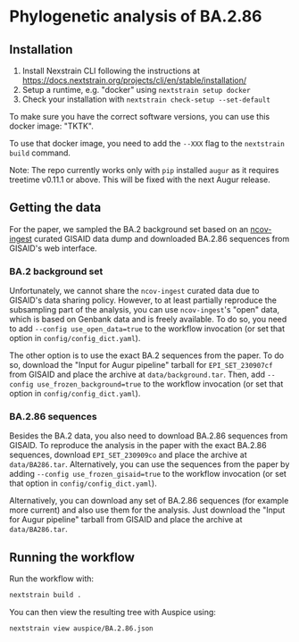 # Phylogenetic analysis of BA.2.86

## Installation

1. Install Nexstrain CLI following the instructions at <https://docs.nextstrain.org/projects/cli/en/stable/installation/>
2. Setup a runtime, e.g. "docker" using `nextstrain setup docker`
3. Check your installation with `nextstrain check-setup --set-default`

To make sure you have the correct software versions, you can use this docker image: "TKTK".

To use that docker image, you need to add the `--XXX` flag to the `nextstrain build` command.

Note: The repo currently works only with `pip` installed `augur` as it requires treetime v0.11.1 or above. This will be fixed with the next Augur release.

## Getting the data

For the paper, we sampled the BA.2 background set based on an [ncov-ingest](https://www.github.com/nexstrain/ncov-ingest) curated GISAID data dump and downloaded BA.2.86 sequences from GISAID's web interface.

### BA.2 background set

Unfortunately, we cannot share the `ncov-ingest` curated data due to GISAID's data sharing policy. However, to at least partially reproduce the subsampling part of the analysis, you can use `ncov-ingest`'s "open" data, which is based on Genbank data and is freely available. To do so, you need to add `--config use_open_data=true` to the workflow invocation (or set that option in `config/config_dict.yaml`).

The other option is to use the exact BA.2 sequences from the paper. To do so, download the "Input for Augur pipeline" tarball for `EPI_SET_230907cf` from GISAID and place the archive at `data/background.tar`. Then, add `--config use_frozen_background=true` to the workflow invocation (or set that option in `config/config_dict.yaml`).

### BA.2.86 sequences

Besides the BA.2 data, you also need to download BA.2.86 sequences from GISAID. To reproduce the analysis in the paper with the exact BA.2.86 sequences, download `EPI_SET_230909co` and place the archive at `data/BA286.tar`. Alternatively, you can use the sequences from the paper by adding `--config use_frozen_gisaid=true` to the workflow invocation (or set that option in `config/config_dict.yaml`).

Alternatively, you can download any set of BA.2.86 sequences (for example more current) and also use them for the analysis. Just download the "Input for Augur pipeline" tarball from GISAID and place the archive at `data/BA286.tar`.

## Running the workflow

Run the workflow with:

```bash
nextstrain build .
```

You can then view the resulting tree with Auspice using:

```bash
nextstrain view auspice/BA.2.86.json
```
